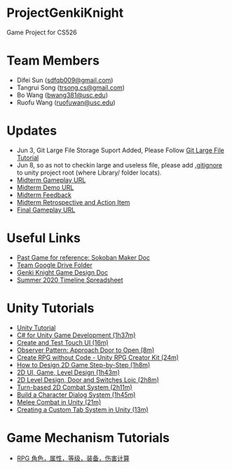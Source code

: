 # ProjectGenkiKnight
Game Project for CS526

# Team Members 
- Difei Sun (sdfqb009@gmail.com)
- Tangrui Song (trsong.cs@gmail.com)
- Bo Wang (bwang381@usc.edu)
- Ruofu Wang (ruofuwan@usc.edu)

# Updates
- Jun 3, Git Large File Storage Suport Added, Please Follow [Git Large File Tutorial](https://git-lfs.github.com)
- Jun 8, so as not to checkin large and useless file, please add [.gitignore](https://raw.githubusercontent.com/github/gitignore/master/Unity.gitignore) to unity project root (where Library/ folder locats). 
- [Midterm Gameplay URL](https://trsong.github.io/Genki/)
- [Midterm Demo URL](https://youtu.be/IxvhfoNQp0M)
- [Midterm Feedback](https://docs.google.com/spreadsheets/d/18kGByc2Ii6ljpb96uCYr5Rlkjbwpx9p4YnHPvyBx15A/edit#gid=469799691)
- [Midterm Retrospective and Action Item](https://docs.google.com/document/d/1Njw5Zg228YvnD1VRBEBNodk5F-VKkmDng-UpH6ZbBjg/edit#)
- [Final Gameplay URL](https://trsong.github.io/GenkiFinal/)

# Useful Links
- [Past Game for reference: Sokoban Maker Doc](https://docs.google.com/document/d/1dyBqnhk4F1RAbA_PRE2AHykSwVB3C539JTvrGWFR0VU/edit?ts=5e2fa577)
- [Team Google Drive Folder](https://drive.google.com/drive/u/1/folders/1R-VwvLrCZWiXOCyRUebD0GwZyeoLZqsF?ths=true)
- [Genki Knight Game Design Doc](https://docs.google.com/document/d/1ryU52AjVxunFS0ZSDkMdQ4VcuS7VKO-uNt1n1mvX2F0/edit)
- [Summer 2020 Timeline Spreadsheet](https://docs.google.com/spreadsheets/d/1jR4iXEzNPoJqX1PyxELs-ugP6esbVkPoEOy3EXhyLPE/edit#gid=781202858)

# Unity Tutorials
- [Unity Tutorial](https://www.youtube.com/playlist?list=PLPV2KyIb3jR5QFsefuO2RlAgWEz6EvVi6)
- [C# for Unity Game Development (1h37m)](https://www.linkedin.com/learning/c-sharp-for-unity-game-development/welcome?u=76870426)
- [Create and Test Touch UI (16m)](https://youtu.be/bp2PiFC9sSs)
- [Observer Pattern: Approach Door to Open (8m)](https://youtu.be/gx0Lt4tCDE0)
- [Create RPG without Code - Unity RPG Creator Kit (24m)](https://youtu.be/wnzJ06Y8mdg)
- [How to Design 2D Game Step-by-Step (1h8m)](https://www.linkedin.com/learning/2d-game-design-and-development-essential-training/welcome?u=76870426)
- [2D UI, Game, Level Design (1h43m)](https://www.linkedin.com/learning/cert-prep-unity-ui-and-2d-games/create-intuitive-ui-and-2d-games?u=76870426)
- [2D Level Design, Door and Switches Loic (2h8m)](https://www.linkedin.com/learning/unity-5-2d-level-design/welcome?u=76870426)
- [Turn-based 2D Combat System (2h11m)](https://www.linkedin.com/learning/unity-5-2d-combat-in-an-rpg-game/welcome?u=76870426)
- [Build a Character Dialog System (1h45m)](https://www.linkedin.com/learning/unity-5-build-a-character-dialogue-system/welcome?u=76870426)
- [Melee Combat in Unity (21m)](https://youtu.be/sPiVz1k-fEs)
- [Creating a Custom Tab System in Unity (13m)](https://youtu.be/211t6r12XPQ)

# Game Mechanism Tutorials
- [RPG 角色，属性，等级，装备，伤害计算](https://www.bilibili.com/read/cv3815187/)

